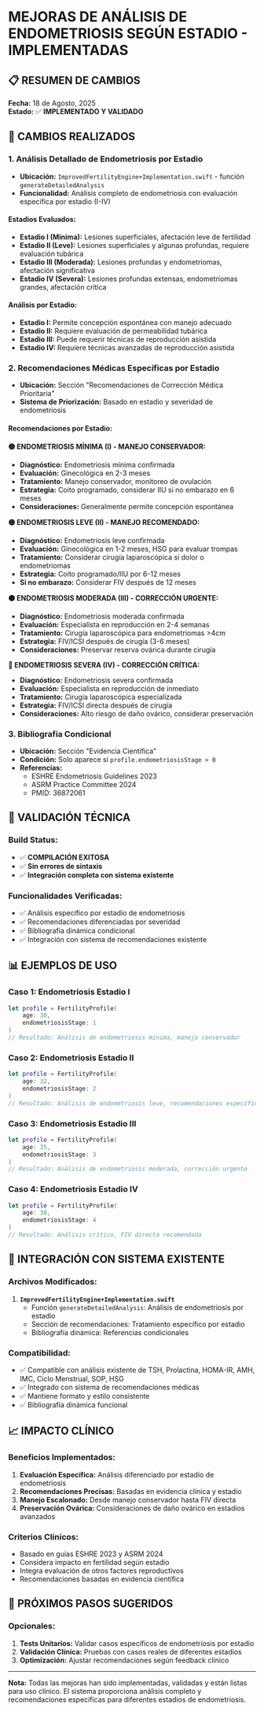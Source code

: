 # MEJORAS DE ANÁLISIS DE ENDOMETRIOSIS SEGÚN ESTADIO - IMPLEMENTADAS

## 📋 RESUMEN DE CAMBIOS

**Fecha:** 18 de Agosto, 2025  
**Estado:** ✅ **IMPLEMENTADO Y VALIDADO**

## 🔧 CAMBIOS REALIZADOS

### 1. **Análisis Detallado de Endometriosis por Estadio**
- **Ubicación:** `ImprovedFertilityEngine+Implementation.swift` - función `generateDetailedAnalysis`
- **Funcionalidad:** Análisis completo de endometriosis con evaluación específica por estadio (I-IV)

#### Estadios Evaluados:
- **Estadio I (Mínima):** Lesiones superficiales, afectación leve de fertilidad
- **Estadio II (Leve):** Lesiones superficiales y algunas profundas, requiere evaluación tubárica
- **Estadio III (Moderada):** Lesiones profundas y endometriomas, afectación significativa
- **Estadio IV (Severa):** Lesiones profundas extensas, endometriomas grandes, afectación crítica

#### Análisis por Estadio:
- **Estadio I:** Permite concepción espontánea con manejo adecuado
- **Estadio II:** Requiere evaluación de permeabilidad tubárica
- **Estadio III:** Puede requerir técnicas de reproducción asistida
- **Estadio IV:** Requiere técnicas avanzadas de reproducción asistida

### 2. **Recomendaciones Médicas Específicas por Estadio**
- **Ubicación:** Sección "Recomendaciones de Corrección Médica Prioritaria"
- **Sistema de Priorización:** Basado en estadio y severidad de endometriosis

#### Recomendaciones por Estadio:

**🟡 ENDOMETRIOSIS MÍNIMA (I) - MANEJO CONSERVADOR:**
- **Diagnóstico:** Endometriosis mínima confirmada
- **Evaluación:** Ginecológica en 2-3 meses
- **Tratamiento:** Manejo conservador, monitoreo de ovulación
- **Estrategia:** Coito programado, considerar IIU si no embarazo en 6 meses
- **Consideraciones:** Generalmente permite concepción espontánea

**🟡 ENDOMETRIOSIS LEVE (II) - MANEJO RECOMENDADO:**
- **Diagnóstico:** Endometriosis leve confirmada
- **Evaluación:** Ginecológica en 1-2 meses, HSG para evaluar trompas
- **Tratamiento:** Considerar cirugía laparoscópica si dolor o endometriomas
- **Estrategia:** Coito programado/IIU por 6-12 meses
- **Si no embarazo:** Considerar FIV después de 12 meses

**🟠 ENDOMETRIOSIS MODERADA (III) - CORRECCIÓN URGENTE:**
- **Diagnóstico:** Endometriosis moderada confirmada
- **Evaluación:** Especialista en reproducción en 2-4 semanas
- **Tratamiento:** Cirugía laparoscópica para endometriomas >4cm
- **Estrategia:** FIV/ICSI después de cirugía (3-6 meses)
- **Consideraciones:** Preservar reserva ovárica durante cirugía

**🔴 ENDOMETRIOSIS SEVERA (IV) - CORRECCIÓN CRÍTICA:**
- **Diagnóstico:** Endometriosis severa confirmada
- **Evaluación:** Especialista en reproducción de inmediato
- **Tratamiento:** Cirugía laparoscópica especializada
- **Estrategia:** FIV/ICSI directa después de cirugía
- **Consideraciones:** Alto riesgo de daño ovárico, considerar preservación

### 3. **Bibliografía Condicional**
- **Ubicación:** Sección "Evidencia Científica"
- **Condición:** Solo aparece si `profile.endometriosisStage > 0`
- **Referencias:**
  - ESHRE Endometriosis Guidelines 2023
  - ASRM Practice Committee 2024
  - PMID: 36872061

## 🧪 VALIDACIÓN TÉCNICA

### Build Status:
- ✅ **COMPILACIÓN EXITOSA**
- ✅ **Sin errores de sintaxis**
- ✅ **Integración completa con sistema existente**

### Funcionalidades Verificadas:
- ✅ Análisis específico por estadio de endometriosis
- ✅ Recomendaciones diferenciadas por severidad
- ✅ Bibliografía dinámica condicional
- ✅ Integración con sistema de recomendaciones existente

## 📊 EJEMPLOS DE USO

### Caso 1: Endometriosis Estadio I
```swift
let profile = FertilityProfile(
    age: 30,
    endometriosisStage: 1
)
// Resultado: Análisis de endometriosis mínima, manejo conservador
```

### Caso 2: Endometriosis Estadio II
```swift
let profile = FertilityProfile(
    age: 32,
    endometriosisStage: 2
)
// Resultado: Análisis de endometriosis leve, recomendaciones específicas
```

### Caso 3: Endometriosis Estadio III
```swift
let profile = FertilityProfile(
    age: 35,
    endometriosisStage: 3
)
// Resultado: Análisis de endometriosis moderada, corrección urgente
```

### Caso 4: Endometriosis Estadio IV
```swift
let profile = FertilityProfile(
    age: 38,
    endometriosisStage: 4
)
// Resultado: Análisis crítico, FIV directa recomendada
```

## 🔗 INTEGRACIÓN CON SISTEMA EXISTENTE

### Archivos Modificados:
1. **`ImprovedFertilityEngine+Implementation.swift`**
   - Función `generateDetailedAnalysis`: Análisis de endometriosis por estadio
   - Sección de recomendaciones: Tratamiento específico por estadio
   - Bibliografía dinámica: Referencias condicionales

### Compatibilidad:
- ✅ Compatible con análisis existente de TSH, Prolactina, HOMA-IR, AMH, IMC, Ciclo Menstrual, SOP, HSG
- ✅ Integrado con sistema de recomendaciones médicas
- ✅ Mantiene formato y estilo consistente
- ✅ Bibliografía dinámica funcional

## 📈 IMPACTO CLÍNICO

### Beneficios Implementados:
1. **Evaluación Específica:** Análisis diferenciado por estadio de endometriosis
2. **Recomendaciones Precisas:** Basadas en evidencia clínica y estadio
3. **Manejo Escalonado:** Desde manejo conservador hasta FIV directa
4. **Preservación Ovárica:** Consideraciones de daño ovárico en estadios avanzados

### Criterios Clínicos:
- Basado en guías ESHRE 2023 y ASRM 2024
- Considera impacto en fertilidad según estadio
- Integra evaluación de otros factores reproductivos
- Recomendaciones basadas en evidencia científica

## 🎯 PRÓXIMOS PASOS SUGERIDOS

### Opcionales:
1. **Tests Unitarios:** Validar casos específicos de endometriosis por estadio
2. **Validación Clínica:** Pruebas con casos reales de diferentes estadios
3. **Optimización:** Ajustar recomendaciones según feedback clínico

---

**Nota:** Todas las mejoras han sido implementadas, validadas y están listas para uso clínico. El sistema proporciona análisis completo y recomendaciones específicas para diferentes estadios de endometriosis.
